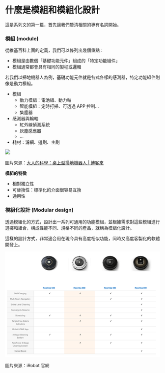 # 什麼是模組和模組化設計

這是系列文的第一篇，首先讓我們釐清相關的專有名詞開始。

### 模組 (module)

從維基百科上面的定義，我們可以條列出幾個重點：

- 模組是由數個「基礎功能元件」組成的「特定功能組件」
- 模組通常都會具有相同的製程或邏輯

若我們以掃地機器人為例，基礎功能元件就是各式各樣的感測器，特定功能組件則像是動力模組。

- 模組
  - 動力模組：電池組、動力軸
  - 智能模組：定時打掃、可透過 APP 控制...
  - 集塵器
- 感測器與輪軸
  - 紅外線偵測系統
  - 灰塵感應器
  - ...
- 耗材：濾網、邊刷、主刷

![](https://www.books.com.tw/img/001/061/12/0010611266_b_04.jpg)

圖片來源：[大人的科學：桌上型掃地機器人 | 博客來](https://www.books.com.tw/products/0010611266)

<!-- 我們為什麼要模組化？因為它是處理複雜性的一種手段，將複雜的細節封裝在模組裡，有利於我們 -->

**模組的特徵**

- 相對獨立性
- 可替換性：標準化的介面很容易互換
- 通用性

### 模組化設計 (Modular design)

透過模組化的方式，設計出一系列可通用的功能模組，並根據需求對這些模組進行選擇和組合，構成性能不同、規格不同的產品，就稱為模組化設計。

這樣的設計方式，非常適合用在現今具有高度相似功能，同時又高度客製化的軟體開發上。

![](https://raw.githubusercontent.com/alincode/modern-web-2019-modular-design/master/assets/irobot3.png)

圖片來源：iRobot 官網
